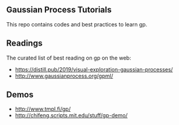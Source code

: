 ## Gaussian Process Tutorials
This repo contains codes and best practices to learn gp.


## Readings
The curated list of best reading on gp on the web:
- https://distill.pub/2019/visual-exploration-gaussian-processes/
- http://www.gaussianprocess.org/gpml/

## Demos
- http://www.tmpl.fi/gp/
- http://chifeng.scripts.mit.edu/stuff/gp-demo/